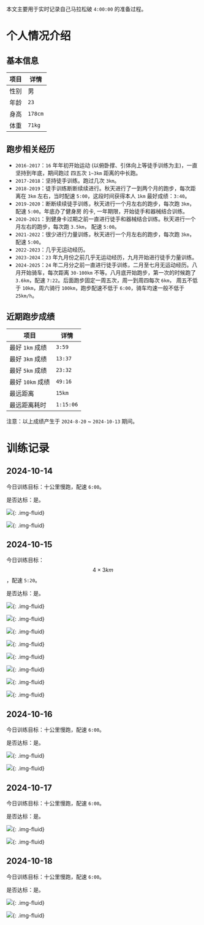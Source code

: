 本文主要用于实时记录自己马拉松破 `4:00:00` 的准备过程。

# 个人情况介绍
## 基本信息

| 项目 | 详情 |
| ---  | --- |
| 性别 | 男 |
| 年龄 | `23` |
| 身高 | `178cm` |
| 体重 | `71kg` |

## 跑步相关经历
* `2016-2017`：`16` 年年初开始运动 (以俯卧撑、引体向上等徒手训练为主)，一直坚持到年底，期间跑过
四五次 `1~3km` 距离的中长跑。
* `2017-2018`：坚持徒手训练。跑过几次 `3km`。
* `2018-2019`：徒手训练断断续续进行。秋天进行了一到两个月的跑步，每次距离在 `3km` 左右，当时配速
`5:00`，这段时间获得本人 `1km` 最好成绩：`3:40`。
* `2019-2020`：断断续续徒手训练，秋天进行一个月左右的跑步，每次跑 `3km`，配速 `5:00`。年底办了健身房
的卡, 一年期限，开始徒手和器械结合训练。
* `2020-2021`：到健身卡过期之前一直进行徒手和器械结合训练。秋天进行一个月左右的跑步，每次跑 `3.5km`，
配速 `5:00`。
* `2021-2022`：很少进行力量训练，秋天进行一个月左右的跑步，每次跑 `3km`，配速 `5:00`。
* `2022-2023`：几乎无运动经历。
* `2023-2024`：`23` 年九月份之前几乎无运动经历，九月开始进行徒手力量训练。
* `2024-2025`：`24` 年二月分之前一直进行徒手训练，二月至七月无运动经历。八月开始骑车，每次距离 `30-100km`
不等。八月底开始跑步，第一次的时候跑了 `3.6km`，配速 `7:22`。后面跑步固定一周五次，周一到周四每次 `6km`，
周五不低于 `10km`，周六骑行 `100km`，跑步配速不低于 `6:00`，骑车均速一般不低于 `25km/h`。

## 近期跑步成绩

| 项目             | 详情 |
| ---              | --- |
| 最好 `1km` 成绩  | `3:59` |
| 最好 `3km` 成绩  | `13:37` |
| 最好 `5km` 成绩  | `23:32` |
| 最好 `10km` 成绩 | `49:16` |
| 最远距离         | `15km` |
| 最远距离耗时     | `1:15:06` |

注意：以上成绩产生于 `2024-8-20` ~ `2024-10-13` 期间。

# 训练记录
## 2024-10-14
今日训练目标：十公里慢跑，配速 `6:00`。

是否达标：是。

![](https://raw.githubusercontent.com/Kaiser-Yang/image-hosting-site/main/20240421-20250421/ccc5b8f17cc0ffe53ca19e0253b0c092.jpeg){: .img-fluid}

![](https://raw.githubusercontent.com/Kaiser-Yang/image-hosting-site/main/20240421-20250421/20241014194759.png){: .img-fluid}

## 2024-10-15
今日训练目标：$$ 4 \times 3km $$，配速 `5:20`。

是否达标：是。

![](https://raw.githubusercontent.com/Kaiser-Yang/image-hosting-site/main/20240421-20250421/20241015184333.png){: .img-fluid}

![](https://raw.githubusercontent.com/Kaiser-Yang/image-hosting-site/main/20240421-20250421/20241015184432.png){: .img-fluid}

![](https://raw.githubusercontent.com/Kaiser-Yang/image-hosting-site/main/20240421-20250421/20241015184354.png){: .img-fluid}

![](https://raw.githubusercontent.com/Kaiser-Yang/image-hosting-site/main/20240421-20250421/20241015184509.png){: .img-fluid}

![](https://raw.githubusercontent.com/Kaiser-Yang/image-hosting-site/main/20240421-20250421/20241015184446.png){: .img-fluid}

![](https://raw.githubusercontent.com/Kaiser-Yang/image-hosting-site/main/20240421-20250421/20241015184552.png){: .img-fluid}

![](https://raw.githubusercontent.com/Kaiser-Yang/image-hosting-site/main/20240421-20250421/20241015184529.png){: .img-fluid}

![](https://raw.githubusercontent.com/Kaiser-Yang/image-hosting-site/main/20240421-20250421/20241015184612.png){: .img-fluid}

## 2024-10-16
今日训练目标：十公里慢跑，配速 `6:00`。

是否达标：是。

![](https://raw.githubusercontent.com/Kaiser-Yang/image-hosting-site/main/20240421-20250421/7bba47a3205ef6e174ffe7a334c5c8be.jpeg){: .img-fluid}

![](https://raw.githubusercontent.com/Kaiser-Yang/image-hosting-site/main/20240421-20250421/20241017143237.png){: .img-fluid}

## 2024-10-17
今日训练目标：十公里慢跑，配速 `6:00`。

是否达标：是。

![](https://raw.githubusercontent.com/Kaiser-Yang/image-hosting-site/main/20240421-20250421/20241017200419.png){: .img-fluid}

![](https://raw.githubusercontent.com/Kaiser-Yang/image-hosting-site/main/20240421-20250421/20241017200454.png){: .img-fluid}

## 2024-10-18
今日训练目标：十公里慢跑，配速 `6:00`。

是否达标：是。

![](https://raw.githubusercontent.com/Kaiser-Yang/image-hosting-site/main/20240421-20250421/fd64d6f42601dc86046fc677503e9ae7.jpeg){: .img-fluid}

![](https://raw.githubusercontent.com/Kaiser-Yang/image-hosting-site/main/20240421-20250421/20241019145632.png){: .img-fluid}
